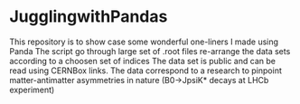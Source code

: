 # JugglingwithPandas
This repository is to show case some wonderful one-liners I made using Panda
The script go through large set of .root files re-arrange the data sets according to a choosen set of indices
The data set is public and can be read using CERNBox links. The data correspond to a research to pinpoint matter-antimatter asymmetries in nature (B0->JpsiK* decays at LHCb experiment)
